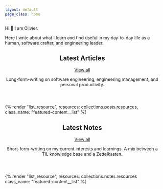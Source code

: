 ```yaml
---
layout: default
page_class: home
---
```


<div class="callout-block">
  <p>Hi 👋 I am Olivier.</p>
  <p>Here I write about what I learn and find useful in my day-to-day life as a human, software crafter, and engineering leader.</p>
</div>

<section class="featured-content">
  <header class="featured-content__header">
    <h2 class="featured-content__heading">Latest Articles</h2>
    <a href="/articles" class="featured-content__action link--backgroundless">View all</a>
    <p class="featured-content__subheading">Long-form-writing on software engineering, engineering management, and personal productivity.</p>
  </header>

  {% render "list_resource", resources: collections.posts.resources, class_name: "featured-content__list" %}
</section>

<section class="featured-content">
  <header class="featured-content__header">
    <h2 class="featured-content__heading">Latest Notes</h2>
    <a href="/notes" class="featured-content__action link--backgroundless">View all</a>
    <p class="featured-content__subheading"> Short-form-writing on my current interests and learnings. A mix between a TIL knowledge base and a Zettelkasten.</p>
  </header>

  {% render "list_resource", resources: collections.notes.resources class_name: "featured-content__list" %}
</section>
